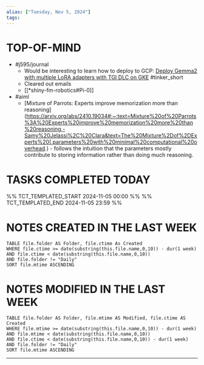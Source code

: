 ```yaml
---
alias: ["Tuesday, Nov 5, 2024"]
tags: 
---
```

# TOP-OF-MIND
- #j595/journal 
	- Would be interesting to learn how to deploy to GCP: [Deploy Gemma2 with multiple LoRA adapters with TGI DLC on GKE](https://huggingface.co/docs/google-cloud/examples/gke-tgi-multi-lora-deployment) #tinker_short 
	- Cleared out emails
	- [[*shiny-fm-robotics#Pi-0]]
- #aiml 
	- [Mixture of Parrots: Experts improve memorization more than reasoning](https://arxiv.org/abs/2410.19034#:~:text=Mixture%20of%20Parrots%3A%20Experts%20improve%20memorization%20more%20than%20reasoning,-Samy%20Jelassi%2C%20Clara&text=The%20Mixture%2Dof%2DExperts%20(,parameters%20with%20minimal%20computational%20overhead.) - follows the intuition that the parameters mostly contribute to storing information rather than doing much reasoning.
	

# TASKS COMPLETED TODAY
%% TCT_TEMPLATED_START 2024-11-05 00:00 %%
%% TCT_TEMPLATED_END 2024-11-05 23:59 %%


# NOTES CREATED IN THE LAST WEEK
``` dataview
TABLE file.folder AS Folder, file.ctime As Created
WHERE file.ctime >= date(substring(this.file.name,0,10)) - dur(1 week) 
AND file.ctime < date(substring(this.file.name,0,10)) 
AND file.folder != "Daily"
SORT file.mtime ASCENDING
```

# NOTES MODIFIED IN THE LAST WEEK
``` dataview
TABLE file.folder AS Folder, file.mtime AS Modified, file.ctime AS Created
WHERE file.mtime >= date(substring(this.file.name,0,10)) - dur(1 week)
AND file.mtime < date(substring(this.file.name,0,10))
AND file.ctime < date(substring(this.file.name,0,10)) - dur(1 week)
AND file.folder != "Daily"
SORT file.mtime ASCENDING
```
---
